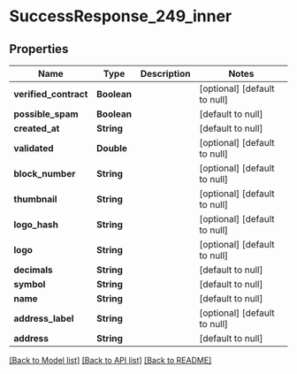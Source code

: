 # SuccessResponse_249_inner
## Properties

| Name | Type | Description | Notes |
|------------ | ------------- | ------------- | -------------|
| **verified\_contract** | **Boolean** |  | [optional] [default to null] |
| **possible\_spam** | **Boolean** |  | [default to null] |
| **created\_at** | **String** |  | [default to null] |
| **validated** | **Double** |  | [optional] [default to null] |
| **block\_number** | **String** |  | [optional] [default to null] |
| **thumbnail** | **String** |  | [optional] [default to null] |
| **logo\_hash** | **String** |  | [optional] [default to null] |
| **logo** | **String** |  | [optional] [default to null] |
| **decimals** | **String** |  | [default to null] |
| **symbol** | **String** |  | [default to null] |
| **name** | **String** |  | [default to null] |
| **address\_label** | **String** |  | [optional] [default to null] |
| **address** | **String** |  | [default to null] |

[[Back to Model list]](../README.md#documentation-for-models) [[Back to API list]](../README.md#documentation-for-api-endpoints) [[Back to README]](../README.md)

